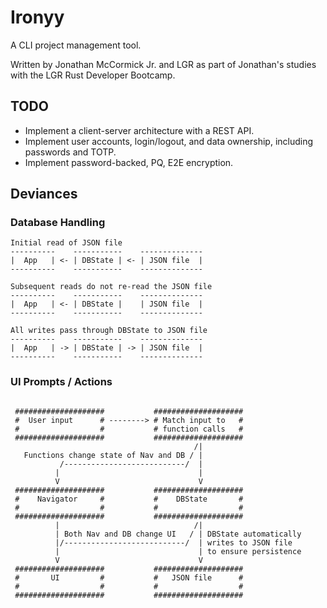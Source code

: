 # Ironyy

A CLI project management tool. 

Written by Jonathan McCormick Jr. and LGR as part of Jonathan's studies with the LGR Rust Developer Bootcamp.

## TODO
- Implement a client-server architecture with a REST API.
- Implement user accounts, login/logout, and data ownership, including passwords and TOTP.
- Implement password-backed, PQ, E2E encryption.


## Deviances

### Database Handling

```text
Initial read of JSON file
----------    -----------    --------------
|  App   | <- | DBState | <- | JSON file  |
----------    -----------    --------------

Subsequent reads do not re-read the JSON file
----------    -----------    --------------
|  App   | <- | DBState |    | JSON file  |
----------    -----------    --------------

All writes pass through DBState to JSON file
----------    -----------    --------------
|  App   | -> | DBState | -> | JSON file  |
----------    -----------    --------------

```

### UI Prompts / Actions

```text

 ####################           ####################
 #  User input      # --------> # Match input to   #
 #                  #           # function calls   #
 ####################           ####################
                                         /|         
   Functions change state of Nav and DB / |        
           /---------------------------/  |         
          |                               |         
          V                               V         
 ####################           ####################
 #    Navigator     #           #    DBState       #
 #                  #           #                  #
 ####################           ####################
          |                              /|          
          | Both Nav and DB change UI   / | DBState automatically
          |/---------------------------/  | writes to JSON file       
          |                               | to ensure persistence
          V                               V         
 ####################           ####################
 #       UI         #           #   JSON file      #
 #                  #           #                  #
 ####################           ####################
                                                    
```
